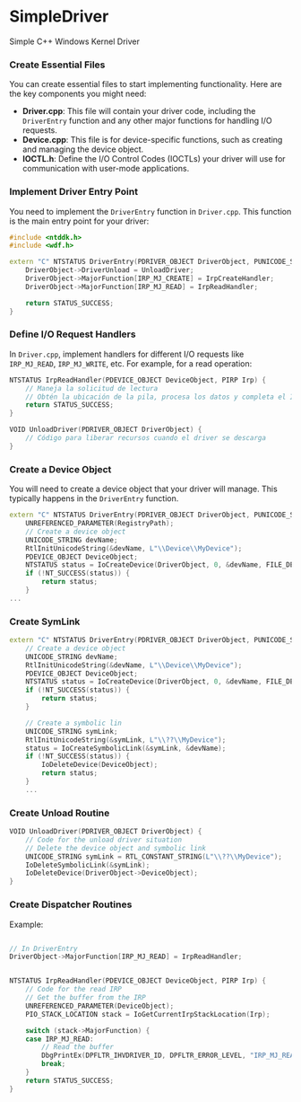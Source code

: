 # SimpleDriver
Simple C++ Windows Kernel Driver 

### Create Essential Files

You can create essential files to start implementing functionality. Here are the key components you might need:

- **Driver.cpp**: This file will contain your driver code, including the `DriverEntry` function and any other major functions for handling I/O requests.
- **Device.cpp**: This file is for device-specific functions, such as creating and managing the device object.
- **IOCTL.h**: Define the I/O Control Codes (IOCTLs) your driver will use for communication with user-mode applications.
### Implement Driver Entry Point

You need to implement the `DriverEntry` function in `Driver.cpp`. This function is the main entry point for your driver:
```cpp
#include <ntddk.h>
#include <wdf.h>

extern "C" NTSTATUS DriverEntry(PDRIVER_OBJECT DriverObject, PUNICODE_STRING RegistryPath) {
    DriverObject->DriverUnload = UnloadDriver;  
    DriverObject->MajorFunction[IRP_MJ_CREATE] = IrpCreateHandler; 
    DriverObject->MajorFunction[IRP_MJ_READ] = IrpReadHandler;

    return STATUS_SUCCESS;
}
```
### Define I/O Request Handlers

In `Driver.cpp`, implement handlers for different I/O requests like `IRP_MJ_READ`, `IRP_MJ_WRITE`, etc. For example, for a read operation:
```cpp
NTSTATUS IrpReadHandler(PDEVICE_OBJECT DeviceObject, PIRP Irp) { 
	// Maneja la solicitud de lectura 
	// Obtén la ubicación de la pila, procesa los datos y completa el IRP 
	return STATUS_SUCCESS; 
} 

VOID UnloadDriver(PDRIVER_OBJECT DriverObject) {
	// Código para liberar recursos cuando el driver se descarga 
}
```

### Create a Device Object
You will need to create a device object that your driver will manage. This typically happens in the `DriverEntry` function.
```cpp
extern "C" NTSTATUS DriverEntry(PDRIVER_OBJECT DriverObject, PUNICODE_STRING RegistryPath) {
	UNREFERENCED_PARAMETER(RegistryPath);
    // Create a device object
	UNICODE_STRING devName;
	RtlInitUnicodeString(&devName, L"\\Device\\MyDevice");
	PDEVICE_OBJECT DeviceObject;
	NTSTATUS status = IoCreateDevice(DriverObject, 0, &devName, FILE_DEVICE_UNKNOWN, FILE_DEVICE_SECURE_OPEN, FALSE, &DeviceObject);
	if (!NT_SUCCESS(status)) {
		return status;
	}
...
```

### Create SymLink
```cpp
extern "C" NTSTATUS DriverEntry(PDRIVER_OBJECT DriverObject, PUNICODE_STRING RegistryPath) {
    // Create a device object
	UNICODE_STRING devName;
	RtlInitUnicodeString(&devName, L"\\Device\\MyDevice");
	PDEVICE_OBJECT DeviceObject;
	NTSTATUS status = IoCreateDevice(DriverObject, 0, &devName, FILE_DEVICE_UNKNOWN, FILE_DEVICE_SECURE_OPEN, FALSE, &DeviceObject);
	if (!NT_SUCCESS(status)) {
		return status;
	}

	// Create a symbolic lin
	UNICODE_STRING symLink;
	RtlInitUnicodeString(&symLink, L"\\??\\MyDevice");
	status = IoCreateSymbolicLink(&symLink, &devName);
	if (!NT_SUCCESS(status)) {
		IoDeleteDevice(DeviceObject);
		return status;
	}
	...
```

### Create Unload Routine
```cpp
VOID UnloadDriver(PDRIVER_OBJECT DriverObject) {
	// Code for the unload driver situation
	// Delete the device object and symbolic link
	UNICODE_STRING symLink = RTL_CONSTANT_STRING(L"\\??\\MyDevice");
	IoDeleteSymbolicLink(&symLink);
	IoDeleteDevice(DriverObject->DeviceObject);
}
```

### Create Dispatcher Routines
Example:
```cpp

// In DriverEntry
DriverObject->MajorFunction[IRP_MJ_READ] = IrpReadHandler;


NTSTATUS IrpReadHandler(PDEVICE_OBJECT DeviceObject, PIRP Irp) {
	// Code for the read IRP
	// Get the buffer from the IRP
	UNREFERENCED_PARAMETER(DeviceObject);
	PIO_STACK_LOCATION stack = IoGetCurrentIrpStackLocation(Irp);

	switch (stack->MajorFunction) {
	case IRP_MJ_READ:
		// Read the buffer
		DbgPrintEx(DPFLTR_IHVDRIVER_ID, DPFLTR_ERROR_LEVEL, "IRP_MJ_READ\n");
		break;
	}
    return STATUS_SUCCESS;
}
